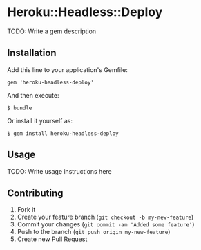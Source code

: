 # Heroku::Headless::Deploy

TODO: Write a gem description

## Installation

Add this line to your application's Gemfile:

    gem 'heroku-headless-deploy'

And then execute:

    $ bundle

Or install it yourself as:

    $ gem install heroku-headless-deploy

## Usage

TODO: Write usage instructions here

## Contributing

1. Fork it
2. Create your feature branch (`git checkout -b my-new-feature`)
3. Commit your changes (`git commit -am 'Added some feature'`)
4. Push to the branch (`git push origin my-new-feature`)
5. Create new Pull Request
